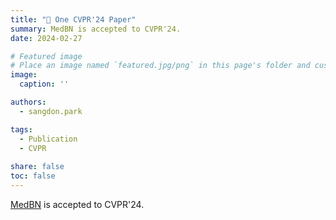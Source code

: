 ```yaml
---
title: "🎉 One CVPR'24 Paper"
summary: MedBN is accepted to CVPR'24.
date: 2024-02-27

# Featured image
# Place an image named `featured.jpg/png` in this page's folder and customize its options here.
image:
  caption: ''

authors:
  - sangdon.park

tags:
  - Publication
  - CVPR
  
share: false
toc: false
---
```


[MedBN](https://arxiv.org/abs/2403.19326) is accepted to CVPR'24.
